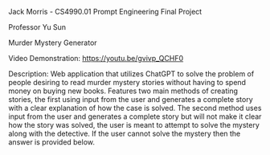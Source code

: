 Jack Morris - CS4990.01 Prompt Engineering
Final Project


Professor Yu Sun

Murder Mystery Generator

Video Demonstration: https://youtu.be/gvivp_QCHF0

Description: Web application that utilizes ChatGPT to solve the problem of people desiring to read murder mystery stories without having to spend money on buying new books. Features two main methods of creating stories, the first using input from the user and generates a complete story with a clear explanation of how the case is solved. The second method uses input from the user and generates a complete story but will not make it clear how the story was solved, the user is meant to attempt to solve the mystery along with the detective. If the user cannot solve the mystery then the answer is provided below.
